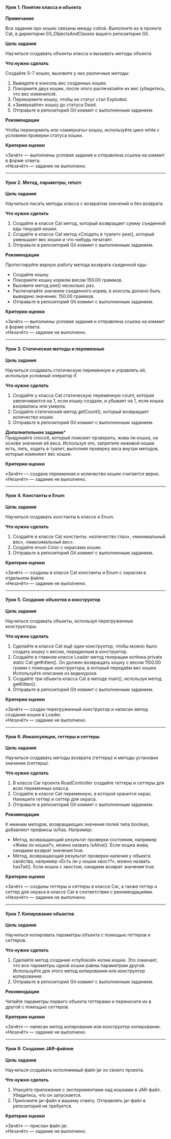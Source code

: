 #### Урок 1. Понятие класса и объекта

**Примечание**  

Все задания про кошек связаны между собой. Выполните их в проекте Cat, в директории 03_ObjectsAndClasses вашего репозитория Git.

**Цель задания**

Научиться создавать объекты класса и вызывать методы объекта.

**Что нужно сделать**

Создайте 5–7 кошек, вызовите у них различные методы:

1. Выведите в консоль вес созданных кошек.
2. Покормите двух кошек, после этого распечатайте их вес (убедитесь, что вес изменился).
3. Перекормите кошку, чтобы ее статус стал Exploded.
4. «Замяукайте» кошку до статуса Dead.
5. Отправьте в репозиторий Git коммит с выполненным заданием.

**Рекомендации**

Чтобы перекормить или «замяукать» кошку, используйте цикл while с условием проверки статуса кошки.

**Критерии оценки**

«Зачёт» — выполнены условия задания и отправлена ссылка на коммит в форме ответа.  
«Незачёт» — задание не выполнено.  
 
--------------------------------------------------

#### Урок 2. Метод, параметры, return

**Цель задания**

Научиться писать методы класса с возвратом значений и без возврата.

**Что нужно сделать**

1. Создайте в классе Cat метод, который возвращает сумму съеденной еды текущей кошки.
2. Создайте в классе Cat метод «Сходить в туалет» pee(), который уменьшает вес кошки и что-нибудь печатает.
3. Отправьте в репозиторий Git коммит с выполненным заданием.

**Рекомендации**

Протестируйте верную работу метода возврата съеденной еды:

- Создайте кошку.
- Покормите кошку кормом весом 150.00 граммов.
- Вызовите метод pee() несколько раз.
- Распечатайте значение съеденного корма, в консоль должно быть выведено значение: 150.00 граммов.
- Отправьте в репозиторий Git коммит с выполненным заданием.

**Критерии оценки**

«Зачёт» — выполнены условия задания и отправлена ссылка на коммит в форме ответа.  
«Незачёт» — задание не выполнено.  
 
--------------------------------------------------

#### Урок 3. Статические методы и переменные

**Цель задания**

Научиться создавать статическую переменную и управлять ей, используя условный оператор if.

**Что нужно сделать**

1. Создайте у класса Cat статическую переменную count, которая увеличивается на 1, если кошку создали, и убывает на 1, если кошка взорвалась или умерла.
2. Создайте статический метод getCount(), который возвращает количество кошек.
3. Отправьте в репозиторий Git коммит с выполненным заданием.

**Дополнительное задание***  
Придумайте способ, который поможет проверить, жива ли кошка, на основе значения её веса. Используя это, запретите неживой кошке есть, пить, ходить в туалет, выполняя проверку веса внутри методов, которые изменяют вес кошки.

**Критерии оценки**

«Зачёт» — создана переменная и количество кошек считается верно.  
«Незачёт» — задание не выполнено.  
 
--------------------------------------------------

#### Урок 4. Константы и Enum

**Цель задания**

Научиться создавать константы в классе и Enum.

**Что нужно сделать**

1. Создайте в классе Cat константы: «количество глаз», «минимальный вес», «максимальный вес».
2. Создайте enum Color с окрасами кошек.
3. Отправьте в репозиторий Git коммит с выполненным заданием.

**Критерии оценки**

«Зачёт» — созданы в классе Cat константы и Enum с окрасом в отдельном файле.  
«Незачёт» — задание не выполнено.  
 
--------------------------------------------------

#### Урок 5. Создание объектов и конструктор

**Цель задания**

Научиться создавать объекты, используя перегруженные конструкторы.

**Что нужно сделать**

1. Сделайте в классе Cat ещё один конструктор, чтобы можно было создать кошку с весом, переданным в конструктор.
2. Создайте в главном классе Loader метод генерации котёнка private static Cat getKitten(). Он должен возвращать кошку с весом 1100.00 грамм с помощью конструктора, в который передаём вес кошки. Используйте описание из видеоурока.
3. Создайте три объекта класса Cat в методе main(), используя метод getKitten().
4. Отправьте в репозиторий Git коммит с выполненным заданием.

**Критерии оценки**

«Зачёт» — создан перегруженный конструктор и написан метод создания кошки в Loader.  
«Незачёт» — задание не выполнено.  

--------------------------------------------------

#### Урок 6. Инкапсуляция, геттеры и сеттеры

**Цель задания**

Научиться создавать методы возврата (геттеры) и методы установки значения (сеттеры).

**Что нужно сделать**

1. В классе Car проекта RoadController создайте геттеры и сеттеры для всех переменных класса.
2. Создайте в классе Cat переменную, в которой хранится окрас. Напишите геттер и сеттер для окраса.
3. Отправьте в репозиторий Git коммит с выполненным заданием.

**Рекомендации**

К именам методов, возвращающих значения полей типа boolean, добавляют префиксы is/has. Например:

- Метод, возвращающий результат проверки состояния, например «Жива ли кошка?», можно назвать isAlive(). Если кошка жива, ожидаем возврат значения true.
- Метод, возвращающий результат проверки наличия у объекта свойства, например «Есть ли у кошки хвост?», можно назвать hasTail(). Если кошка с хвостом, ожидаем возврат значения true.

**Критерии оценки**

«Зачёт» — созданы геттеры и сеттеры в классе Car, а также геттер и сеттер для окраса в классе Cat в соответствии с рекомендациями.  
«Незачёт» — задание не выполнено.  

--------------------------------------------------

#### Урок 7. Копирование объектов

**Цель задания**

Научиться копировать параметры объекта с помощью геттеров и сеттеров.

**Что нужно сделать**

1. Сделайте метод создания «глубокой» копии кошки. Это означает, что все параметры одной кошки равны параметрам другой. Используйте для этого метод копирования или конструктор копирования.
2. Отправьте в репозиторий Git коммит с выполненным заданием.

**Рекомендации**

Читайте параметры первого объекта геттерами и переносите их в другой с помощью сеттеров.

**Критерии оценки**

«Зачёт» — написан метод копирования или конструктор копирования.  
«Незачёт» — задание не выполнено.  
 
--------------------------------------------------

#### Урок 9. Создание JAR-файлов

**Цель задания**

Научиться создавать исполняемый файл jar из своего проекта.

**Что нужно сделать**

1. Упакуйте приложение с экспериментами над кошками в JAR-файл. Убедитесь, что он запускается.
2. Приложите jar-файл к вашему ответу. Отправлять jar-файл в репозиторий не требуется.

**Критерии оценки**

«Зачёт» — прислан файл jar.  
«Незачёт» — задание не выполнено.  
